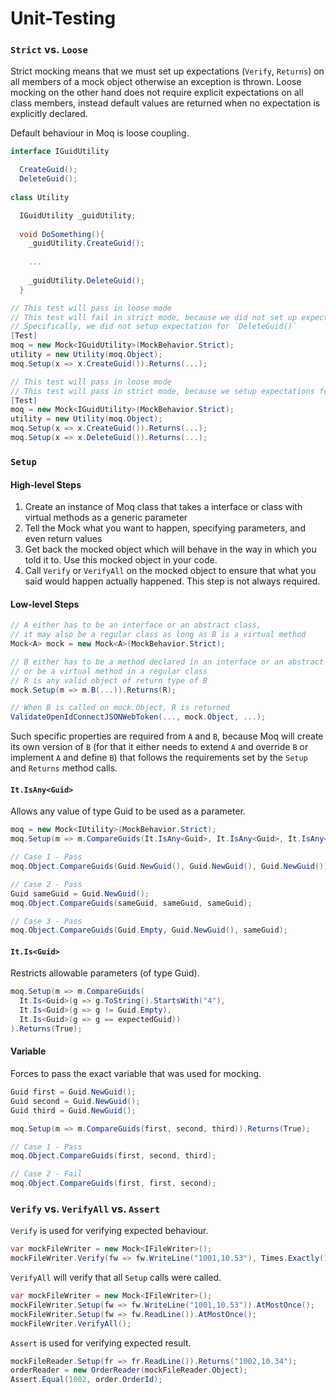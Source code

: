 # Unit-Testing

### `Strict` vs. `Loose`

Strict mocking means that we must set up expectations (`Verify`, `Returns`) on all members of a mock object otherwise an exception is thrown. Loose mocking on the other hand does not require explicit expectations on all class members, instead default values are returned when no expectation is explicitly declared.

Default behaviour in Moq is loose coupling.

```C#
interface IGuidUtility

  CreateGuid();
  DeleteGuid();
  
class Utility

  IGuidUtility _guidUtility;
  
  void DoSomething(){
    _guidUtility.CreateGuid();
    
    ...
    
    _guidUtility.DeleteGuid();
  }

// This test will pass in loose mode
// This test will fail in strict mode, because we did not set up expectations for all members of the `moq`
// Specifically, we did not setup expectation for `DeleteGuid()`
[Test]
moq = new Mock<IGuidUtility>(MockBehavior.Strict);
utility = new Utility(moq.Object);
moq.Setup(x => x.CreateGuid()).Returns(...);

// This test will pass in loose mode
// This test will pass in strict mode, because we setup expectations for all members of the `moq`
[Test]
moq = new Mock<IGuidUtility>(MockBehavior.Strict);
utility = new Utility(moq.Object);
moq.Setup(x => x.CreateGuid()).Returns(...);
moq.Setup(x => x.DeleteGuid()).Returns(...);
```

### `Setup`

#### High-level Steps
1. Create an instance of Moq class that takes a interface or class with virtual methods as a generic parameter
2. Tell the Mock what you want to happen, specifying parameters, and even return values
3. Get back the mocked object which will behave in the way in which you told it to. Use this mocked object in your code.
4. Call `Verify` or `VerifyAll` on the mocked object to ensure that what you said would happen actually happened. This step is not always required.

#### Low-level Steps
```C#
// A either has to be an interface or an abstract class, 
// it may also be a regular class as long as B is a virtual method
Mock<A> mock = new Mock<A>(MockBehavior.Strict);

// B either has to be a method declared in an interface or an abstract class, 
// or be a virtual method in a regular class
// R is any valid object of return type of B
mock.Setup(m => m.B(...)).Returns(R);

// When B is called on mock.Object, R is returned
ValidateOpenIdConnectJSONWebToken(..., mock.Object, ...);
```

Such specific properties are required from `A` and `B`, because Moq will create its own version of `B` (for that it either needs to extend `A` and override `B` or implement `A` and define `B`) that follows the requirements set by the `Setup` and `Returns` method calls.

#### `It.IsAny<Guid>`
Allows any value of type Guid to be used as a parameter.

```C#
moq = new Mock<IUtility>(MockBehavior.Strict);
moq.Setup(m => m.CompareGuids(It.IsAny<Guid>, It.IsAny<Guid>, It.IsAny<Guid>)).Returns(True);

// Case 1 - Pass
moq.Object.CompareGuids(Guid.NewGuid(), Guid.NewGuid(), Guid.NewGuid());

// Case 2 - Pass
Guid sameGuid = Guid.NewGuid();
moq.Object.CompareGuids(sameGuid, sameGuid, sameGuid);

// Case 3 - Pass
moq.Object.CompareGuids(Guid.Empty, Guid.NewGuid(), sameGuid);
```

#### `It.Is<Guid>`
Restricts allowable parameters (of type Guid).

```C#
moq.Setup(m => m.CompareGuids(
  It.Is<Guid>(g => g.ToString().StartsWith("4"), 
  It.Is<Guid>(g => g != Guid.Empty), 
  It.Is<Guid>(g => g == expectedGuid))
).Returns(True);
```

#### Variable
Forces to pass the exact variable that was used for mocking.

```C#
Guid first = Guid.NewGuid();
Guid second = Guid.NewGuid();
Guid third = Guid.NewGuid();

moq.Setup(m => m.CompareGuids(first, second, third)).Returns(True);

// Case 1 - Pass
moq.Object.CompareGuids(first, second, third);

// Case 2 - Fail
moq.Object.CompareGuids(first, first, second);
```

### `Verify` vs. `VerifyAll` vs. `Assert`

`Verify` is used for verifying expected behaviour.
```C#
var mockFileWriter = new Mock<IFileWriter>();
mockFileWriter.Verify(fw => fw.WriteLine("1001,10.53"), Times.Exactly(1));
```

`VerifyAll` will verify that all `Setup` calls were called.
```C#
var mockFileWriter = new Mock<IFileWriter>();
mockFileWriter.Setup(fw => fw.WriteLine("1001,10.53")).AtMostOnce();
mockFileWriter.Setup(fw => fw.ReadLine()).AtMostOnce();
mockFileWriter.VerifyAll();
```

`Assert` is used for verifying expected result.
```C#
mockFileReader.Setup(fr => fr.ReadLine()).Returns("1002,10.34");
orderReader = new OrderReader(mockFileReader.Object);
Assert.Equal(1002, order.OrderId);
```
